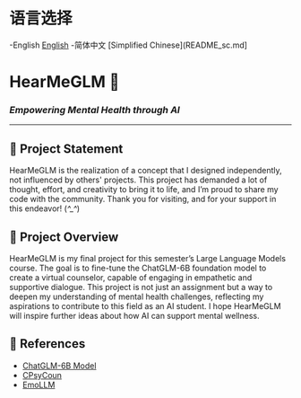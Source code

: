 # 语言选择
-English [English](README_en.md) 
-简体中文 [Simplified Chinese](README_sc.md]


# HearMeGLM 🌱

### *Empowering Mental Health through AI*

---

## 🌟 Project Statement
HearMeGLM is the realization of a concept that I designed independently, not influenced by others' projects. This project has demanded a lot of thought, effort, and creativity to bring it to life, and I’m proud to share my code with the community. Thank you for visiting, and for your support in this endeavor! (*^_^*)

## 📖 Project Overview
HearMeGLM is my final project for this semester’s Large Language Models course. The goal is to fine-tune the ChatGLM-6B foundation model to create a virtual counselor, capable of engaging in empathetic and supportive dialogue. This project is not just an assignment but a way to deepen my understanding of mental health challenges, reflecting my aspirations to contribute to this field as an AI student. I hope HearMeGLM will inspire further ideas about how AI can support mental wellness.

## 🔗 References
- [ChatGLM-6B Model](https://github.com/THUDM/ChatGLM-6B)
- [CPsyCoun](https://github.com/CAS-SIAT-XinHai/CPsyCoun)
- [EmoLLM](https://github.com/SmartFlowAI/EmoLLM)



